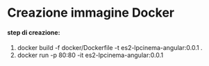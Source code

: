# Creazione immagine Docker

#### step di creazione:
1. docker build -f docker/Dockerfile -t es2-lpcinema-angular:0.0.1 .
2. docker run -p 80:80 -it es2-lpcinema-angular:0.0.1
